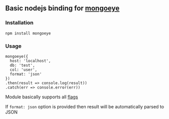 ## Basic nodejs binding for [mongoeye](https://github.com/mongoeye/mongoeye)

### Installation

```
npm install mongoeye
```

### Usage

```
mongoeye({
  host: 'localhost',
  db: 'test',
  col: 'user',
  format: 'json'
})
.then(result => console.log(result))
.catch(err => console.error(err))
```

Module basically supports all [flags](https://github.com/mongoeye/mongoeye#list-of-flags)

If `format: json` option is provided then result will be automatically parsed to JSON
